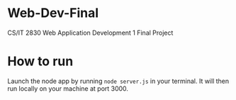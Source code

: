 # Web-Dev-Final
CS/IT 2830 Web Application Development 1 Final Project

# How to run
Launch the node app by running ```node server.js``` in your terminal. It will then run locally on your machine at port 3000.
